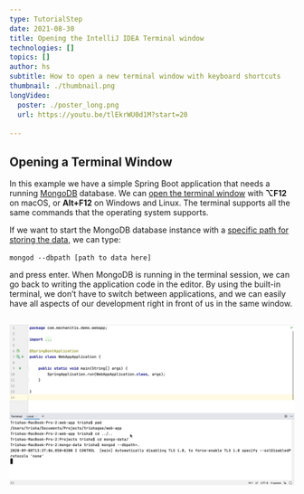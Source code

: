 ```yaml
---
type: TutorialStep
date: 2021-08-30
title: Opening the IntelliJ IDEA Terminal window
technologies: []
topics: []
author: hs
subtitle: How to open a new terminal window with keyboard shortcuts
thumbnail: ./thumbnail.png
longVideo:
  poster: ./poster_long.png
  url: https://youtu.be/tlEkrWU0d1M?start=20

---
```

## Opening a Terminal Window
In this example we have a simple Spring Boot application that needs a running [MongoDB](https://www.mongodb.com/) database. We can [open the terminal window](https://www.jetbrains.com/help/idea/terminal-emulator.html#open-terminal) with **⌥F12** on macOS, or **Alt+F12** on Windows and Linux. The terminal supports all the same commands that the operating system supports.

If we want to start the MongoDB database instance with a [specific path for storing the data](https://docs.mongodb.com/manual/tutorial/manage-mongodb-processes/#specify-a-data-directory), we can type:

`mongod --dbpath [path to data here]`

and press enter. When MongoDB is running in the terminal session, we can go back to writing the application code in the editor. By using the built-in terminal, we don’t have to switch between applications, and we can easily have all aspects of our development right in front of us in the same window.

![MongoDB Running in the Terminal](mongodb-running-in-terminal.png)
---